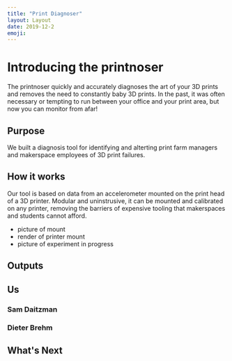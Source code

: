 ```yaml
---
title: "Print Diagnoser"
layout: Layout
date: 2019-12-2
emoji:
---
```


# Introducing the printnoser

The printnoser quickly and accurately diagnoses the art of your 3D prints and
removes the need to constantly baby 3D prints. In the past, it was often
necessary or tempting to run between your office and your print area, but now
you can monitor from afar!

## Purpose

We built a diagnosis tool for identifying and alterting print farm managers and
makerspace employees of 3D print failures.

## How it works

Our tool is based on data from an accelerometer mounted on the print head of a
3D printer. Modular and uninstrusive, it can be mounted and calibrated on any
printer, removing the barriers of expensive tooling that makerspaces and
students cannot afford.
* picture of mount
* render of printer mount
* picture of experiment in progress

## Outputs



## Us

### Sam Daitzman

### Dieter Brehm

## What's Next
